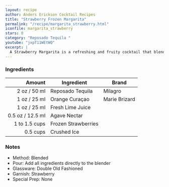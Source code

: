 ```yaml
---
layout: recipe
author: Anders Erickson Cocktail Recipes
title: "Strawberry Frozen Margarita"
permalink: "/recipe/margarita_strawberry.html"
iconfile: margarita_strawberry
stars: 0
category: "Reposado Tequila "
youtube: "jxpT11WEtWQ"
excerpt: |
  A Strawberry Margarita is a refreshing and fruity cocktail that blends the classic Margarita with the sweetness of strawberries.
---
```


### Ingredients

|        Amount | Ingredient          | Brand         |
| ------------: | ------------------- | ------------- |
|          2 oz / 50 ml | Reposado Tequila    | Milagro       |
|          1 oz / 25 ml | Orange Curaçao      | Marie Brizard |
|          1 oz / 25 ml | Fresh Lime Juice    |
|        0.5 oz / 12.5 ml | Agave Nectar        |
| 1 to 1.5 cups | Frozen Strawberries |
|      0.5 cups | Crushed Ice         |

### Notes

- Method: Blended
- Pour: Add all ingredients directly to the blender
- Glassware: Double Old Fashioned
- Garnish: Strawberry
- Special Prep: None
